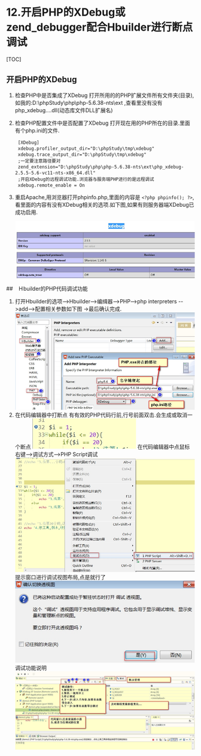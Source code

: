 # 12.开启PHP的XDebug或zend_debugger配合Hbuilder进行断点调试
[TOC]

## 开启PHP的XDebug
1. 检查PHP中是否集成了XDebug
    打开所用的的PHP扩展文件所有文件夹(目录),如我的:D:\phpStudy\php\php-5.6.38-nts\ext ,查看里没有没有php_xdebug....dll(动态库文件DLL扩展名)
2. 检查PHP配置文件中是否配置了XDebug
    打开现在用的PHP所在的目录.里面有个php.ini的文件.

        [XDebug]
        xdebug.profiler_output_dir="D:\phpStudy\tmp\xdebug"
        xdebug.trace_output_dir="D:\phpStudy\tmp\xdebug"
        ;一定要注意路径要对
        zend_extension="D:\phpStudy\php\php-5.6.38-nts\ext\php_xdebug-2.5.5-5.6-vc11-nts-x86_64.dll"
        ;开启XDebug的远程调试功能.浏览器与服务端PHP进行的是远程调试
        xdebug.remote_enable = On

3. 重启Apache,用浏览器打开phpinfo.php,里面的内容是 `<?php phpinfo(); ?>`,看里面的内容有没有XDebug相关的选项.如下图,如果有则服务器端XDebug已成功启用.

    ![](./_image/2018-11-19-11-15-08.jpg)

##　Ｈbuilder的PHP代码调试功能
1. 打开Hbuilder的选项-->Hbuilder-->编缉器-->PHP-->php interpreters -->add-->配置相关参数如下图  ->最后确认完成.
    ![](./_image/2018-11-19-11-21-14.jpg)
2. 在代码编辑器中打断点
    有有效的PHP代码行前,行号前面双击.会生成或取消一个断点
    ![](./_image/2018-11-19-11-24-27.jpg)
在代码编辑器中点鼠标右键-->调试方式-->PHP Script调试
![](./_image/2018-11-19-11-26-17.jpg)
提示窗口进行调试视图布局,点是就行了
![](./_image/2018-11-19-11-27-08.jpg)
调试功能说明
![](./_image/2018-11-19-11-32-53.jpg)



